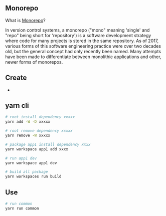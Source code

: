 ## Monorepo

What is [Monorepo](https://en.wikipedia.org/wiki/Monorepo)?

In version control systems, a monorepo ("mono" meaning 'single' and "repo" being short for 'repository') is a software development strategy where code for many projects is stored in the same repository. As of 2017, various forms of this software engineering practice were over two decades old, but the general concept had only recently been named. Many attempts have been made to differentiate between monolithic applications and other, newer forms of monorepos.

## Create

- 


## yarn cli

```bash
# root install dependency xxxxx
yarn add -W -D xxxxx

# root remove dependency xxxxx
yarn remove -W xxxxx

# package app1 install dependency xxxx
yarn workspace app1 add xxxx

# run app1 dev
yarn workspace app1 dev

# build all package
yarn workspaces run build
```



## Use

```bash
# run common
yarn run common

```